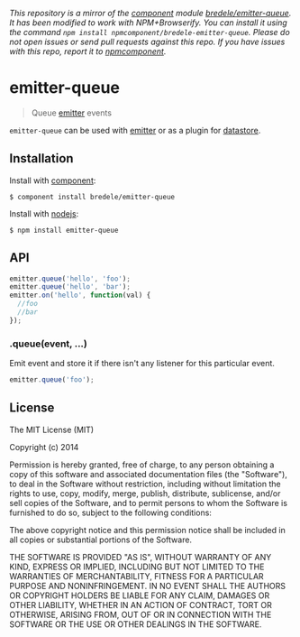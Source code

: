 *This repository is a mirror of the [component](http://component.io) module [bredele/emitter-queue](http://github.com/bredele/emitter-queue). It has been modified to work with NPM+Browserify. You can install it using the command `npm install npmcomponent/bredele-emitter-queue`. Please do not open issues or send pull requests against this repo. If you have issues with this repo, report it to [npmcomponent](https://github.com/airportyh/npmcomponent).*
# emitter-queue

  > Queue [emitter](http://github.com/component/emitter) events

 `emitter-queue` can be used with [emitter](http://github.com/component/emitter) or as a plugin for [datastore](http://github.com/bredele/datastore).
 
## Installation

  Install with [component](http://component.io):

    $ component install bredele/emitter-queue

  Install with [nodejs](http://nodejs.org):

    $ npm install emitter-queue


## API

```js
emitter.queue('hello', 'foo');
emitter.queue('hello', 'bar');
emitter.on('hello', function(val) {
  //foo
  //bar
});
```

### .queue(event, ...)

  Emit event and store it if there isn't any listener for this particular event.

```js
emitter.queue('foo');
```


## License

  The MIT License (MIT)

  Copyright (c) 2014 <copyright holders>

  Permission is hereby granted, free of charge, to any person obtaining a copy
  of this software and associated documentation files (the "Software"), to deal
  in the Software without restriction, including without limitation the rights
  to use, copy, modify, merge, publish, distribute, sublicense, and/or sell
  copies of the Software, and to permit persons to whom the Software is
  furnished to do so, subject to the following conditions:

  The above copyright notice and this permission notice shall be included in
  all copies or substantial portions of the Software.

  THE SOFTWARE IS PROVIDED "AS IS", WITHOUT WARRANTY OF ANY KIND, EXPRESS OR
  IMPLIED, INCLUDING BUT NOT LIMITED TO THE WARRANTIES OF MERCHANTABILITY,
  FITNESS FOR A PARTICULAR PURPOSE AND NONINFRINGEMENT. IN NO EVENT SHALL THE
  AUTHORS OR COPYRIGHT HOLDERS BE LIABLE FOR ANY CLAIM, DAMAGES OR OTHER
  LIABILITY, WHETHER IN AN ACTION OF CONTRACT, TORT OR OTHERWISE, ARISING FROM,
  OUT OF OR IN CONNECTION WITH THE SOFTWARE OR THE USE OR OTHER DEALINGS IN
  THE SOFTWARE.
